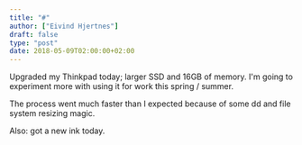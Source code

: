 ```yaml
---
title: "#"
author: ["Eivind Hjertnes"]
draft: false
type: "post"
date: 2018-05-09T02:00:00+02:00
---
```


Upgraded my Thinkpad today; larger SSD and 16GB of memory. I'm going to
experiment more with using it for work this spring / summer.

The process went much faster than I expected because of some dd and file
system resizing magic.

Also: got a new ink today.
